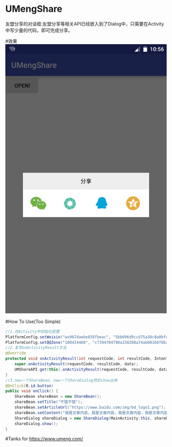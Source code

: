 # UMengShare
友盟分享的对话框:友盟分享等相关API已经嵌入到了Dialog中，只需要在Activity中写少量的代码，即可完成分享。

#效果
![image](https://github.com/jingtianxiaozhi/UMengShare/blob/master/pic/share.png?raw=true)

#How To Use(Too Simple)
```java  
//1.在Activity中初始化配置
PlatformConfig.setWeixin("wx967daebe835fbeac", "5bb696d9ccd75a38c8a0bfe0675559b3");
PlatformConfig.setQQZone("100424468", "c7394704798a158208a74ab60104f0ba");
//2.复写onActivityResult方法
@Override
protected void onActivityResult(int requestCode, int resultCode, Intent data) {
    super.onActivityResult(requestCode, resultCode, data);
    UMShareAPI.get(this).onActivityResult(requestCode, resultCode, data);
}
//3.new一个ShareBean、new一个ShareDialog然后show出来
@OnClick(R.id.button)
public void onClick() {
    ShareBean shareBean = new ShareBean();
    shareBean.setTitle("不错不错");
    shareBean.setArticleUrl("https://www.baidu.com/img/bd_logo1.png");
    shareBean.setContent("我是文章内容，我是文章内容，我是文章内容，我是文章内容，我是文章内容，我是文章内容！");
    ShareDialog shareDialog = new ShareDialog(MainActivity.this, shareBean);
    shareDialog.show();
}
```

#Tanks for
https://www.umeng.com/
